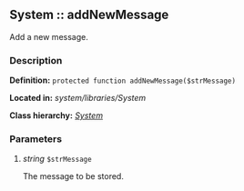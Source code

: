 
System :: addNewMessage
-------------------------------------------

Add a new message.


### Description ###

**Definition:** `protected function addNewMessage($strMessage)`

**Located in:** *system/libraries/System*

**Class hierarchy:** *[System](../System.md)*


### Parameters ###

1. *string* `$strMessage`

	The message to be stored.

